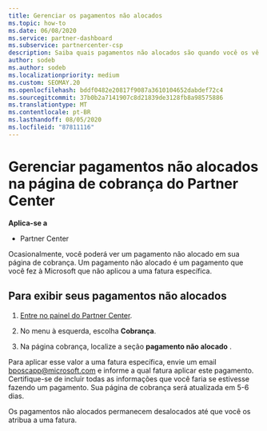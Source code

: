 ```yaml
---
title: Gerenciar os pagamentos não alocados
ms.topic: how-to
ms.date: 06/08/2020
ms.service: partner-dashboard
ms.subservice: partnercenter-csp
description: Saiba quais pagamentos não alocados são quando você os vê em sua página de cobrança do Partner Center. Saiba também como aplicá-las a suas notas fiscais.
author: sodeb
ms.author: sodeb
ms.localizationpriority: medium
ms.custom: SEOMAY.20
ms.openlocfilehash: bddf0482e20817f9087a3610104652dabdef72c4
ms.sourcegitcommit: 37b0b2a7141907c8d21839de3128fb8a98575886
ms.translationtype: MT
ms.contentlocale: pt-BR
ms.lasthandoff: 08/05/2020
ms.locfileid: "87811116"
---
```

# <a name="manage-unallocated-payments-on-your-partner-center-billing-page"></a>Gerenciar pagamentos não alocados na página de cobrança do Partner Center

**Aplica-se a**

- Partner Center

Ocasionalmente, você poderá ver um pagamento não alocado em sua página de cobrança. Um pagamento não alocado é um pagamento que você fez à Microsoft que não aplicou a uma fatura específica.

## <a name="to-view-your-unallocated-payments"></a>Para exibir seus pagamentos não alocados

1. [Entre no painel do Partner Center](https://partner.microsoft.com/dashboard/home).

2. No menu à esquerda, escolha **Cobrança**.

3. Na página cobrança, localize a seção **pagamento não alocado** . 

Para aplicar esse valor a uma fatura específica, envie um email bposcapp@microsoft.com e informe a qual fatura aplicar este pagamento. Certifique-se de incluir todas as informações que você faria se estivesse fazendo um pagamento. Sua página de cobrança será atualizada em 5-6 dias. 

Os pagamentos não alocados permanecem desalocados até que você os atribua a uma fatura. 
